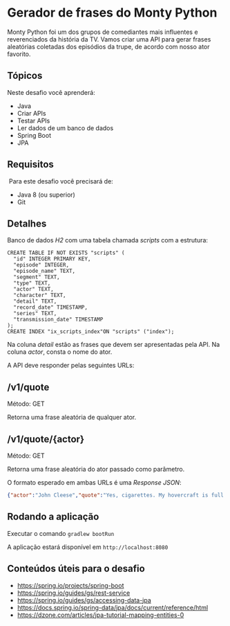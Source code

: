 # Gerador de frases do Monty Python

Monty Python foi um dos grupos de comediantes mais influentes e reverenciados da história da TV. Vamos criar uma API para gerar frases aleatórias coletadas dos episódios da trupe, de acordo com nosso ator favorito.

## Tópicos

Neste desafio você aprenderá:

- Java
- Criar APIs
- Testar APIs
- Ler dados de um banco de dados
- Spring Boot
- JPA

## Requisitos
​
Para este desafio você precisará de:

- Java 8 (ou superior)
- Git

## Detalhes

Banco de dados *H2* com uma tabela chamada *scripts* com a estrutura:


```
CREATE TABLE IF NOT EXISTS "scripts" (
  "id" INTEGER PRIMARY KEY,
  "episode" INTEGER,
  "episode_name" TEXT,
  "segment" TEXT,
  "type" TEXT,
  "actor" TEXT,
  "character" TEXT,
  "detail" TEXT,
  "record_date" TIMESTAMP,
  "series" TEXT,
  "transmission_date" TIMESTAMP
);
CREATE INDEX "ix_scripts_index"ON "scripts" ("index");
```

Na coluna *detail* estão as frases que devem ser apresentadas pela API. Na coluna *actor*, consta o nome do ator.

A API deve responder pelas seguintes URLs:

## /v1/quote

Método: GET

Retorna uma frase aleatória de qualquer ator.


## /v1/quote/{actor}

Método: GET

Retorna uma frase aleatória do ator passado como parâmetro.

O formato esperado em ambas URLs é uma _Response JSON_:

```json
{"actor":"John Cleese","quote":"Yes, cigarettes. My hovercraft is full of eels."}
```

## Rodando a aplicação

Executar o comando `gradlew bootRun`

A aplicação estará disponível em `http://localhost:8080`

## Conteúdos úteis para o desafio
- https://spring.io/projects/spring-boot
- https://spring.io/guides/gs/rest-service
- https://spring.io/guides/gs/accessing-data-jpa
- https://docs.spring.io/spring-data/jpa/docs/current/reference/html
- https://dzone.com/articles/jpa-tutorial-mapping-entities-0

